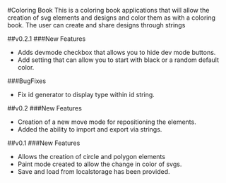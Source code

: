 #Coloring Book
This is a coloring book applications that will allow the creation of svg elements and designs and color them as with a coloring book.
The user can create and share designs through strings

##v0.2.1
###New Features

- Adds devmode checkbox that allows you to hide dev mode buttons.
- Add setting that can allow you to start with black or a random default color.

###BugFixes

- Fix id generator to display type within id string.

##v0.2
###New Features

- Creation of a new move mode for repositioning the elements.
- Added the ability to import and export via strings.

##v0.1
###New Features

- Allows the creation of circle and polygon elements
- Paint mode created to allow the change in color of svgs.
- Save and load from localstorage has been provided.
